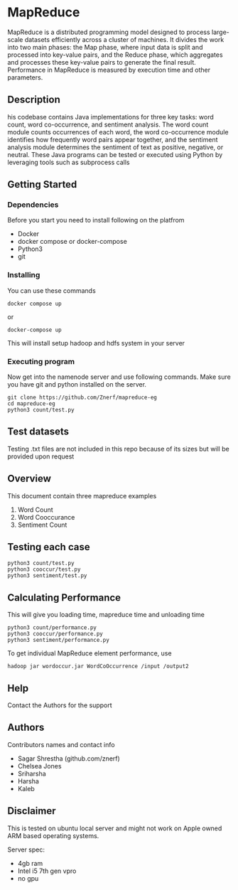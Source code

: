 # MapReduce 

MapReduce is a distributed programming model designed to process large-scale datasets efficiently across a cluster of machines. It divides the work into two main phases: the Map phase, where input data is split and processed into key-value pairs, and the Reduce phase, which aggregates and processes these key-value pairs to generate the final result. Performance in MapReduce is measured by execution time and other parameters.

## Description

his codebase contains Java implementations for three key tasks: word count, word co-occurrence, and sentiment analysis. The word count module counts occurrences of each word, the word co-occurrence module identifies how frequently word pairs appear together, and the sentiment analysis module determines the sentiment of text as positive, negative, or neutral. These Java programs can be tested or executed using Python by leveraging tools such as subprocess calls 

## Getting Started

### Dependencies

Before you start you need to install following on the platfrom
* Docker
* docker compose or docker-compose
* Python3
* git

### Installing

You can use these commands 

```
docker compose up
```
or 

```
docker-compose up
```

This will install setup hadoop and hdfs system in your server

### Executing program

Now get into the namenode server and use following commands. Make sure you have git and python installed on the server.
```
git clone https://github.com/Znerf/mapreduce-eg
cd mapreduce-eg
python3 count/test.py
```

## Test datasets

Testing .txt files are not included in this repo because of its sizes but will be provided upon request

## Overview
This document contain three mapreduce examples
1. Word Count
2. Word Cooccurance
3. Sentiment Count

## Testing each case

```
python3 count/test.py
python3 cooccur/test.py
python3 sentiment/test.py

```

## Calculating Performance
This will give you loading time, mapreduce time and unloading time

```
python3 count/performance.py
python3 cooccur/performance.py
python3 sentiment/performance.py

```
To get individual MapReduce element performance, use 
```
hadoop jar wordoccur.jar WordCoOccurrence /input /output2
```

## Help

Contact the Authors for the support

## Authors

Contributors names and contact info
* Sagar Shrestha (github.com/znerf)
* Chelsea Jones
* Sriharsha
* Harsha
* Kaleb

## Disclaimer
This is tested on ubuntu local server and might not work on Apple owned ARM based operating systems. 

Server spec:
* 4gb ram
* Intel i5 7th gen vpro
* no gpu



